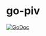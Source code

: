 go-piv
======

[![GoDoc](https://godoc.org/pault.ag/go/piv?status.svg)](https://godoc.org/pault.ag/go/piv)


